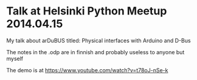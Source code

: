 Talk at Helsinki Python Meetup 2014.04.15
=========================================

My talk about arDuBUS titled: Physical interfaces with Arduino and D-Bus

The notes in the .odp are in finnish and probably useless to anyone but myself

The demo is at <https://www.youtube.com/watch?v=t78oJ-nSe-k>